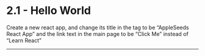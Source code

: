 # 2.1 - Hello World

Create a new react app, and change its title in the tag to be “AppleSeeds
React App” and the link text in the main page to be “Click Me” instead of
“Learn React”

---
